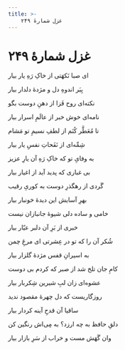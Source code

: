 ```yaml
---
title: >-
    غزل شمارهٔ ۲۴۹
---
```

# غزل شمارهٔ ۲۴۹

<div class="b" id="bn1"><div class="m1"><p>ای صبا نَکهَتی از خاکِ رَهِ یار بیار</p></div>
<div class="m2"><p>بِبَر اندوهِ دل و مژدهٔ دلدار بیار</p></div></div>
<div class="b" id="bn2"><div class="m1"><p>نکته‌ای روح فَزا از دهنِ دوست بگو</p></div>
<div class="m2"><p>نامه‌ای خوش خبر از عالَمِ اسرار بیار</p></div></div>
<div class="b" id="bn3"><div class="m1"><p>تا مُعَطَّر کُنَم از لطفِ نسیمِ تو مَشام</p></div>
<div class="m2"><p>شِمِّه‌ای از نَفَحاتِ نفسِ یار بیار</p></div></div>
<div class="b" id="bn4"><div class="m1"><p>به وفایِ تو که خاکِ رَهِ آن یارِ عزیز</p></div>
<div class="m2"><p>بی غباری که پدید آید از اغیار بیار</p></div></div>
<div class="b" id="bn5"><div class="m1"><p>گَردی از رهگذرِ دوست به کوریِ رقیب</p></div>
<div class="m2"><p>بهرِ آسایش این دیدهٔ خونبار بیار</p></div></div>
<div class="b" id="bn6"><div class="m1"><p>خامی و ساده دلی شیوهٔ جانبازان نیست</p></div>
<div class="m2"><p>خبری از بَرِ آن دلبر عیّار بیار</p></div></div>
<div class="b" id="bn7"><div class="m1"><p>شُکر آن را که تو در عِشرتی ای مرغِ چمن</p></div>
<div class="m2"><p>به اسیرانِ قفس مژدهٔ گلزار بیار</p></div></div>
<div class="b" id="bn8"><div class="m1"><p>کامِ جان تلخ شد از صبر که کردم بی دوست</p></div>
<div class="m2"><p>عشوه‌ای زان لبِ شیرین شِکربار بیار</p></div></div>
<div class="b" id="bn9"><div class="m1"><p>روزگاریست که دل چهرهٔ مقصود ندید</p></div>
<div class="m2"><p>ساقیا آن قدحِ آینه کردار بیار</p></div></div>
<div class="b" id="bn10"><div class="m1"><p>دلقِ حافظ به چه ارزد؟ به مِی‌اش رنگین کن</p></div>
<div class="m2"><p>وان گَهَش مست و خراب از سَرِ بازار بیار</p></div></div>

